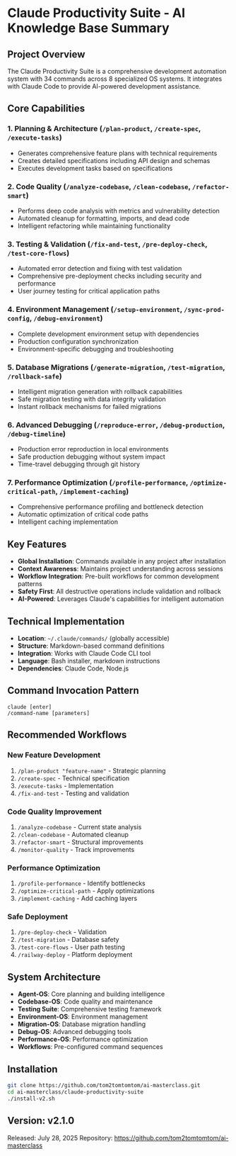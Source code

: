# Claude Productivity Suite - AI Knowledge Base Summary

## Project Overview
The Claude Productivity Suite is a comprehensive development automation system with 34 commands across 8 specialized OS systems. It integrates with Claude Code to provide AI-powered development assistance.

## Core Capabilities

### 1. Planning & Architecture (`/plan-product`, `/create-spec`, `/execute-tasks`)
- Generates comprehensive feature plans with technical requirements
- Creates detailed specifications including API design and schemas
- Executes development tasks based on specifications

### 2. Code Quality (`/analyze-codebase`, `/clean-codebase`, `/refactor-smart`)
- Performs deep code analysis with metrics and vulnerability detection
- Automated cleanup for formatting, imports, and dead code
- Intelligent refactoring while maintaining functionality

### 3. Testing & Validation (`/fix-and-test`, `/pre-deploy-check`, `/test-core-flows`)
- Automated error detection and fixing with test validation
- Comprehensive pre-deployment checks including security and performance
- User journey testing for critical application paths

### 4. Environment Management (`/setup-environment`, `/sync-prod-config`, `/debug-environment`)
- Complete development environment setup with dependencies
- Production configuration synchronization
- Environment-specific debugging and troubleshooting

### 5. Database Migrations (`/generate-migration`, `/test-migration`, `/rollback-safe`)
- Intelligent migration generation with rollback capabilities
- Safe migration testing with data integrity validation
- Instant rollback mechanisms for failed migrations

### 6. Advanced Debugging (`/reproduce-error`, `/debug-production`, `/debug-timeline`)
- Production error reproduction in local environments
- Safe production debugging without system impact
- Time-travel debugging through git history

### 7. Performance Optimization (`/profile-performance`, `/optimize-critical-path`, `/implement-caching`)
- Comprehensive performance profiling and bottleneck detection
- Automatic optimization of critical code paths
- Intelligent caching implementation

## Key Features
- **Global Installation**: Commands available in any project after installation
- **Context Awareness**: Maintains project understanding across sessions
- **Workflow Integration**: Pre-built workflows for common development patterns
- **Safety First**: All destructive operations include validation and rollback
- **AI-Powered**: Leverages Claude's capabilities for intelligent automation

## Technical Implementation
- **Location**: `~/.claude/commands/` (globally accessible)
- **Structure**: Markdown-based command definitions
- **Integration**: Works with Claude Code CLI tool
- **Language**: Bash installer, markdown instructions
- **Dependencies**: Claude Code, Node.js

## Command Invocation Pattern
```
claude [enter]
/command-name [parameters]
```

## Recommended Workflows

### New Feature Development
1. `/plan-product "feature-name"` - Strategic planning
2. `/create-spec` - Technical specification
3. `/execute-tasks` - Implementation
4. `/fix-and-test` - Testing and validation

### Code Quality Improvement
1. `/analyze-codebase` - Current state analysis
2. `/clean-codebase` - Automated cleanup
3. `/refactor-smart` - Structural improvements
4. `/monitor-quality` - Track improvements

### Performance Optimization
1. `/profile-performance` - Identify bottlenecks
2. `/optimize-critical-path` - Apply optimizations
3. `/implement-caching` - Add caching layers

### Safe Deployment
1. `/pre-deploy-check` - Validation
2. `/test-migration` - Database safety
3. `/test-core-flows` - User path testing
4. `/railway-deploy` - Platform deployment

## System Architecture
- **Agent-OS**: Core planning and building intelligence
- **Codebase-OS**: Code quality and maintenance
- **Testing Suite**: Comprehensive testing framework
- **Environment-OS**: Environment management
- **Migration-OS**: Database migration handling
- **Debug-OS**: Advanced debugging tools
- **Performance-OS**: Performance optimization
- **Workflows**: Pre-configured command sequences

## Installation
```bash
git clone https://github.com/tom2tomtomtom/ai-masterclass.git
cd ai-masterclass/claude-productivity-suite
./install-v2.sh
```

## Version: v2.1.0
Released: July 28, 2025
Repository: https://github.com/tom2tomtomtom/ai-masterclass
